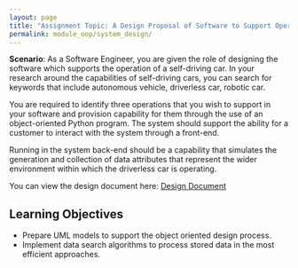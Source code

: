 ```yaml
---
layout: page
title: "Assignment Topic: A Design Proposal of Software to Support Operation of a Driverless Car"
permalink: module_oop/system_design/
---
```



**Scenario**: As a Software Engineer, you are given the role of designing the software which supports the operation of a self-driving car. In your research around the capabilities of self-driving cars, you can search for keywords that include autonomous vehicle, driverless car, robotic car.

You are required to identify three operations that you wish to support in your software and provision capability for them through the use of an object-oriented Python program. The system should support the ability for a customer to interact with the system through a front-end.

Running in the system back-end should be a capability that simulates the generation and collection of data attributes that represent the wider environment within which the driverless car is operating.

You can view the design document here: [Design Document](/eportfolio/comingsoon)


## Learning Objectives
- Prepare UML models to support the object oriented design process.
- Implement data search algorithms to process stored data in the most efficient approaches.